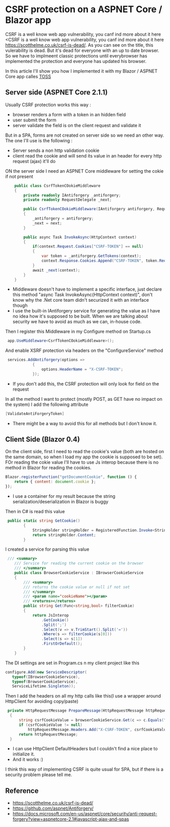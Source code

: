 # CSRF protection on a ASPNET Core / Blazor app

CSRF is a well know web app vulnerability, you canf ind more about it here <CSRF is a well know web app vulnerability, you canf ind more about it here <https://scotthelme.co.uk/csrf-is-dead/>. As you can see on the title, this vulerability is dead. But it's dead for everyone with an up to date browser. So we have to implmeent classic protections until everybrowser has implemented the protection and everyone has updated his browser.

In this article I'll show you how I implemented it with my Blazor / ASPNET Core app calles [TOSS](https://github.com/RemiBou/Toss.Blazor)

## Server side (ASPNET Core 2.1.1)
Usually CSRF protection works this way :
- browser renders a form with a token in an hidden field
- user submit the form
- server validate the field is on the client request and validate it

But in a SPA, forms are not created on server side so we need an other way. The one I'll use is the following :
- Server sends a non http validation cookie
- client read the cookie and will send its value in an header for every http request (ajax) it'll do

ON the server side I need an ASPNET Core middleware for setting the cokie if not present

```cs
    public class CsrfTokenCOokieMiddleware
    {
        private readonly IAntiforgery _antiforgery;
        private readonly RequestDelegate _next;

        public CsrfTokenCOokieMiddleware(IAntiforgery antiforgery, RequestDelegate next)
        {
            _antiforgery = antiforgery;
            _next = next;
        }

        public async Task InvokeAsync(HttpContext context)
        {
            if(context.Request.Cookies["CSRF-TOKEN"] == null)
            {
                var token = _antiforgery.GetTokens(context);
                context.Response.Cookies.Append("CSRF-TOKEN", token.RequestToken, new Microsoft.AspNetCore.Http.CookieOptions { HttpOnly = false });
            }
            await _next(context);
        }
    }
```

- Middleware doesn't have to implement a specific interface, just declare this method "async Task InvokeAsync(HttpContext context)", don't know why the .Net core team didn't securized it with an interface though
- I use the built-in IAntiforgery service for generating the value as I have no idea how it's supposed to be built. When we are talking about security we have to avoid as much as we can, in-house code.

Then I register this Middleware in my Configure method on Startup.cs

```cs
 app.UseMiddleware<CsrfTokenCOokieMiddleware>();
```

And enable XSRF protection via headers on the "ConfigureService" method

```cs
 services.AddAntiforgery(options =>
            {
                options.HeaderName = "X-CSRF-TOKEN";
            });
```

- If you don't add this, the CSRF protection will only look for field on the request

In all the method I want to protect (mostly POST, as GET have no impact on the system) I add the following attribute

```cs
[ValidateAntiForgeryToken]
```

- There might be a way to avoid this for all methods but I don't know it.

## Client Side (Blazor 0.4)

On the client side, first I need to read the cookie's value (both are hosted on the same domain, so when I load my app the cookie is supposed to be set). FOr reading the cokie value I'll have to use Js interop because there is no method in Blazor for reading the cookies.

```js
Blazor.registerFunction("getDocumentCookie", function () {
    return { content: document.cookie };
});
```

- I use a container for my result because the string serialization/deserialization in Blazor is buggy

Then in C# is read this value 

```cs
 public static string GetCookie()
        {
            StringHolder stringHolder = RegisteredFunction.Invoke<StringHolder>("getDocumentCookie");           
            return stringHolder.Content;
        }
```

I created a service for parsing this value

```cs
 /// <summary>
    /// Service for reading the current cookie on the browser
    /// </summary>
    public class BrowserCookieService : IBrowserCookieService
    {
        /// <summary>
        /// returns the cookie value or null if not set
        /// </summary>
        /// <param name="cookieName"></param>
        /// <returns></returns>
        public string Get(Func<string,bool> filterCookie)
        {
            return JsInterop
                .GetCookie()
                .Split(';')
                .Select(v => v.TrimStart().Split('='))
                .Where(s => filterCookie(s[0]))
                .Select(s => s[1])
                .FirstOrDefault();
        }
    }
```

The DI settings are set in Program.cs n my client project like this

```cs
configure.Add(new ServiceDescriptor(
   typeof(IBrowserCookieService),
   typeof(BrowserCookieService),
   ServiceLifetime.Singleton));
```

Then I add the headers on all my http calls like this(I use a wrapper around HttpClient for avoiding copy/paste)

```cs
 private HttpRequestMessage PrepareMessage(HttpRequestMessage httpRequestMessage)
  {
      string csrfCookieValue = browserCookieService.Get(c => c.Equals("CSRF-TOKEN"));
      if (csrfCookieValue != null)
          httpRequestMessage.Headers.Add("X-CSRF-TOKEN", csrfCookieValue);
      return httpRequestMessage;
  }
```

- I can use HttpClient DefaultHeaders but I couldn't find a nice place to initialize it.
- And it works :)

I think this way of implementing CSRF is quite usual for SPA, but if there is a security problem please tell me.

## Reference

- <https://scotthelme.co.uk/csrf-is-dead/>
- <https://github.com/aspnet/Antiforgery/>
- <https://docs.microsoft.com/en-us/aspnet/core/security/anti-request-forgery?view=aspnetcore-2.1#javascript-ajax-and-spas>
